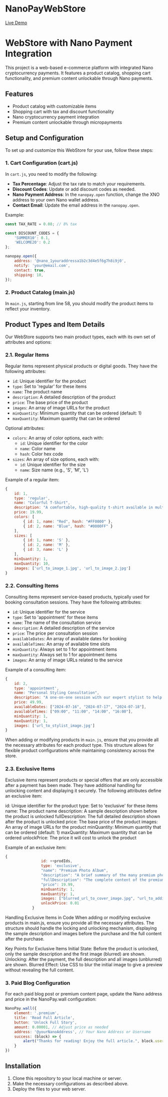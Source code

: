 # NanoPayWebStore

[Live Demo](https://mnpezz.github.io/NanoPayWebStore/)

# WebStore with Nano Payment Integration

This project is a web-based e-commerce platform with integrated Nano cryptocurrency payments. It features a product catalog, shopping cart functionality, and premium content unlockable through Nano payments.

## Features

- Product catalog with customizable items
- Shopping cart with tax and discount functionality
- Nano cryptocurrency payment integration
- Premium content unlockable through micropayments

## Setup and Configuration

To set up and customize this WebStore for your use, follow these steps:

### 1. Cart Configuration (cart.js)

In `cart.js`, you need to modify the following:

- **Tax Percentage**: Adjust the tax rate to match your requirements.
- **Discount Codes**: Update or add discount codes as needed.
- **Nano Payment Address**: In the `nanopay.open` function, change the XNO address to your own Nano wallet address.
- **Contact Email**: Update the email address in the `nanopay.open`.

Example:
```javascript
const TAX_RATE = 0.08; // 8% tax

const DISCOUNT_CODES = {
    'SUMMER10': 0.1,
    'WELCOME20': 0.2
};

nanopay.open({
    address: '@nano_1youraddressa1b2c3d4e5f6g7h8i9j0',
    notify: 'your@email.com',
    contact: true, 
    shipping: 10,
});
```

### 2. Product Catalog (main.js)

In `main.js`, starting from line 58, you should modify the product items to reflect your inventory.

## Product Types and Item Details

Our WebStore supports two main product types, each with its own set of attributes and options:

### 2.1. Regular Items

Regular items represent physical products or digital goods. They have the following attributes:

- `id`: Unique identifier for the product
- `type`: Set to 'regular' for these items
- `name`: The product name
- `description`: A detailed description of the product
- `price`: The base price of the product
- `images`: An array of image URLs for the product
- `minQuantity`: Minimum quantity that can be ordered (default: 1)
- `maxQuantity`: Maximum quantity that can be ordered

Optional attributes:
- `colors`: An array of color options, each with:
  - `id`: Unique identifier for the color
  - `name`: Color name
  - `hash`: Color hex code
- `sizes`: An array of size options, each with:
  - `id`: Unique identifier for the size
  - `name`: Size name (e.g., 'S', 'M', 'L')

Example of a regular item:
```javascript
{
    id: 1,
    type: 'regular',
    name: "Colorful T-Shirt",
    description: "A comfortable, high-quality t-shirt available in multiple colors and sizes.",
    price: 19.99,
    colors: [
        { id: 1, name: "Red", hash: "#FF0000" },
        { id: 2, name: "Blue", hash: "#0000FF" }
    ],
    sizes: [
        { id: 1, name: 'S' },
        { id: 2, name: 'M' },
        { id: 3, name: 'L' }
    ],
    minQuantity: 1,
    maxQuantity: 10,
    images: ['url_to_image_1.jpg', 'url_to_image_2.jpg']
}
```

### 2.2. Consulting Items

Consulting items represent service-based products, typically used for booking consultation sessions. They have the following attributes:

- `id`: Unique identifier for the service
- `type`: Set to 'appointment' for these items
- `name`: The name of the consultation service
- `description`: A detailed description of the service
- `price`: The price per consultation session
- `availableDates`: An array of available dates for booking
- `availableTimes`: An array of available time slots
- `minQuantity`: Always set to 1 for appointment items
- `maxQuantity`: Always set to 1 for appointment items
- `images`: An array of image URLs related to the service

Example of a consulting item:
```javascript
{
    id: 2,
    type: 'appointment',
    name: "Personal Styling Consultation",
    description: "A one-on-one session with our expert stylist to help you refine your personal style.",
    price: 49.99,
    availableDates: ["2024-07-16", "2024-07-17", "2024-07-18"],
    availableTimes: ["09:00", "11:00", "14:00", "16:00"],
    minQuantity: 1,
    maxQuantity: 1,
    images: ['url_to_stylist_image.jpg']
}
```

When adding or modifying products in `main.js`, ensure that you provide all the necessary attributes for each product type. This structure allows for flexible product configurations while maintaining consistency across the store.


### 2.3. Exclusive Items

Exclusive items represent products or special offers that are only accessible after a payment has been made. They have additional handling for unlocking content and displaying it securely. The following attributes define an exclusive item:

id: Unique identifier for the product
type: Set to 'exclusive' for these items
name: The product name
description: A sample description shown before the product is unlocked
fullDescription: The full detailed description shown after the product is unlocked
price: The base price of the product
images: An array of image URLs for the product
minQuantity: Minimum quantity that can be ordered (default: 1)
maxQuantity: Maximum quantity that can be ordered
unlockPrice: The price it will cost to unlock the product 

Example of an exclusive item:
```javascript
{
                id: ++prodIds,
                type: 'exclusive',
                "name": "Premium Photo Album",
                "description": "A brief summary of the many premium photos.",
                "fullDescription": "The complete content of the premium content, packed with wonders and detailed visuals.",
                "price": 19.99,
                minQuantity: 1,
                maxQuantity: 1,
                images: ["blurred_url_to_cover_image.jpg", "url_to_additional_image1.jpg", "url_to_additional_image2.jpg"],
                unlockPrice: 0.01
            }
```

Handling Exclusive Items in Code
When adding or modifying exclusive products in main.js, ensure you provide all the necessary attributes. The structure should handle the locking and unlocking mechanism, displaying the sample description and images before the purchase and the full content after the purchase.

Key Points for Exclusive Items
Initial State: Before the product is unlocked, only the sample description and the first image (blurred) are shown.
Unlocking: After the payment, the full description and all images (unblurred) are shown.
Blurred Effect: Use CSS to blur the initial image to give a preview without revealing the full content.


### 3. Paid Blog Configuration

For each paid blog post or premium content page, update the Nano address and price in the NanoPay.wall configuration:

```javascript
NanoPay.wall({ 
    element: '.premium',
    title: 'Read Full Article',
    button: 'Unlock Full Story', 
    amount: 0.00001, // Adjust price as needed
    address: '@yourNanoAddress', // Your Nano Address or Username
    success: (block) => {
        alert("Thanks for reading! Enjoy the full article.", block.username || block.address)
    }
})
```

## Installation

1. Clone this repository to your local machine or server.
2. Make the necessary configurations as described above.
3. Deploy the files to your web server.

